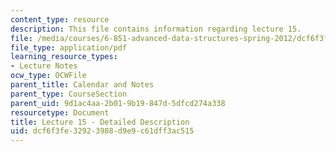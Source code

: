```yaml
---
content_type: resource
description: This file contains information regarding lecture 15.
file: /media/courses/6-851-advanced-data-structures-spring-2012/dcf6f3fe32923988d9e9c61dff3ac515_MIT6_851S12_Lecture15.pdf
file_type: application/pdf
learning_resource_types:
- Lecture Notes
ocw_type: OCWFile
parent_title: Calendar and Notes
parent_type: CourseSection
parent_uid: 9d1ac4aa-2b01-9b19-847d-5dfcd274a338
resourcetype: Document
title: Lecture 15 - Detailed Description
uid: dcf6f3fe-3292-3988-d9e9-c61dff3ac515
---
```

